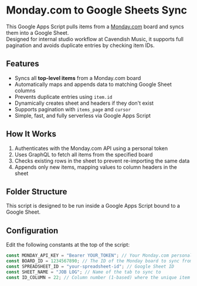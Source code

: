 # Monday.com to Google Sheets Sync

This Google Apps Script pulls items from a [Monday.com](https://monday.com) board and syncs them into a Google Sheet.  
Designed for internal studio workflow at Cavendish Music, it supports full pagination and avoids duplicate entries by checking item IDs.

## Features

- Syncs all **top-level items** from a Monday.com board
- Automatically maps and appends data to matching Google Sheet columns
- Prevents duplicate entries using `item.id`
- Dynamically creates sheet and headers if they don't exist
- Supports pagination with `items_page` and `cursor`
- Simple, fast, and fully serverless via Google Apps Script

## How It Works

1. Authenticates with the Monday.com API using a personal token
2. Uses GraphQL to fetch all items from the specified board
3. Checks existing rows in the sheet to prevent re-importing the same data
4. Appends only new items, mapping values to column headers in the sheet

## Folder Structure

This script is designed to be run inside a Google Apps Script bound to a Google Sheet.

## Configuration

Edit the following constants at the top of the script:

```javascript
const MONDAY_API_KEY = "Bearer YOUR_TOKEN"; // Your Monday.com personal API token
const BOARD_ID = 1234567890; // The ID of the Monday board to sync from
const SPREADSHEET_ID = "your-spreadsheet-id"; // Google Sheet ID
const SHEET_NAME = "JOB LOG"; // Name of the tab to sync to
const ID_COLUMN = 22; // Column number (1-based) where the unique item ID is stored
